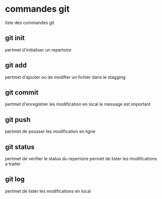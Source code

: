 # commandes git
liste des commandes git

## git init
pertmet d'initialiser un repertoire

## git add
pertmet d'ajouter ou de modifier un fichier dans le stagging

## git commit
pertmet d'enregistrer les modification en local
le message est important

## git push
pertmet de pousser les modification en ligne

## git status
pertmet de verifier le status du repertoire
permet de lister les modifications a traiter

## git log
pertmet de lister les modifications en local

